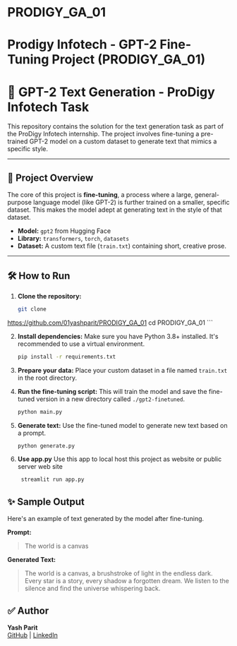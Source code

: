 # PRODIGY_GA_01
# Prodigy Infotech - GPT-2 Fine-Tuning Project (PRODIGY_GA_01)

# 📝 GPT-2 Text Generation - ProDigy Infotech Task

This repository contains the solution for the text generation task as part of the ProDigy Infotech internship. The project involves fine-tuning a pre-trained GPT-2 model on a custom dataset to generate text that mimics a specific style.

---

## 🚀 Project Overview

The core of this project is **fine-tuning**, a process where a large, general-purpose language model (like GPT-2) is further trained on a smaller, specific dataset. This makes the model adept at generating text in the style of that dataset.

-   **Model:** `gpt2` from Hugging Face
-   **Library:** `transformers`, `torch`, `datasets`
-   **Dataset:** A custom text file (`train.txt`) containing short, creative prose.

---

## 🛠️ How to Run

1.  **Clone the repository:**
    ```bash
    git clone
https://github.com/01yashparit/PRODIGY_GA_01
    cd PRODIGY_GA_01
    ```

2.  **Install dependencies:**
    Make sure you have Python 3.8+ installed. It's recommended to use a virtual environment.
    ```bash
    pip install -r requirements.txt
    ```

3.  **Prepare your data:**
    Place your custom dataset in a file named `train.txt` in the root directory.

4.  **Run the fine-tuning script:**
    This will train the model and save the fine-tuned version in a new directory called `./gpt2-finetuned`.
    ```bash
    python main.py
    ```

5.  **Generate text:**
    Use the fine-tuned model to generate new text based on a prompt.
    ```bash
    python generate.py
    ```
6.  **Use app.py**
    Use this app to local host this project as website or public server web site

    ```bash
     streamlit run app.py
    ```


## ✨ Sample Output

Here's an example of text generated by the model after fine-tuning.

**Prompt:**
> The world is a canvas

**Generated Text:**
> The world is a canvas, a brushstroke of light in the endless dark. Every star is a story, every shadow a forgotten dream. We listen to the silence and find the universe whispering back.

## ✅ Author
**Yash Parit**  
[GitHub](https://github.com/01yashparit) | [LinkedIn](https://linkedin.com/in/yash-parit01)
